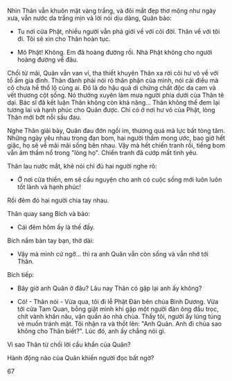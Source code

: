 Nhìn Thân vẫn khuôn mặt vàng trắng, và đôi mắt đẹp thơ mộng như ngày xưa, vẫn nước da trắng mịn và lời nói dịu dàng, Quân bảo:

- Tu nơi cửa Phật, nhiều người vẫn phá giới về với cõi đời. Thân về với tôi đi. Tôi sẽ xin cho Thân hoàn tục.

- Mô Phật! Không. Em đã hoàng đường rồi. Nhà Phật không cho người hoàng đường về đâu.

Chối từ mãi, Quân vẫn van vỉ, tha thiết khuyên Thân xa rời cõi hư vô về với tổ ấm gia đình. Thân đành phải nói rõ thân phận của mình, nói cái điều mà cô chưa hề thổ lộ cùng ai. Đó là do hậu quả di chứng chất độc da cam và vết thương cột sống. Nó thường xuyên làm mưa người phía dưới của Thân tê dại. Bác sĩ đã kết luận Thân không còn khả năng... Thân không thể đem lại tương lai và hạnh phúc cho Quân được. Chỉ có ở nơi hư vô của Phật, lòng Thân mới bớt nỗi sầu đau.

Nghe Thân giải bày, Quân đau đớn ngồi im, thương quá mà lực bất tòng tâm. Những ngày yêu nhau trong đạn bom, hai người thầm mong ước, bao giờ hết giặc, họ sẽ về mãi mãi sống bên nhau. Vậy mà hết chiến tranh rồi, tiếng bom vẫn âm thầm nổ trong "lòng họ". Chiến tranh đã cướp mất tình yêu.

Thân lau nước mắt, khẽ nói chỉ đủ hai người nghe rõ:

- Ở nơi cửa thiền, em sẽ cầu nguyện cho anh có cuộc sống mới luôn luôn tốt lành và hạnh phúc!

Rồi đêm đó hai người chia tay nhau.

Thân quay sang Bích và bảo:

- Cái đêm hôm ấy là thế đấy.

Bích nắm bàn tay bạn, thở dài:

- Vậy mà mình cứ ngỡ... thì ra anh Quân vẫn còn sống và vẫn nhớ tới Thân.

Bích tiếp:

- Bây giờ anh Quân ở đâu? Lâu nay Thân có gặp lại anh ấy không?

- Có! - Thân nói - Vừa qua, tôi đi lễ Phật Đản bên chùa Bình Dương. Vừa tới cửa Tam Quan, bỗng giật mình khi gặp một người đàn ông đầu trọc, chít vành khăn nâu, vận quần áo nhà chùa. Thấy tôi, người ấy lúng túng vẻ muốn tránh mặt. Tôi nhận ra và thốt lên: "Anh Quân. Anh đi chùa sao không cho Thân biết?". Lúc đó, anh ấy chẳng nói gì.

Vì sao Thân từ chối lời cầu khẩn của Quân?

Hành động nào của Quân khiến người đọc bất ngờ?

67
